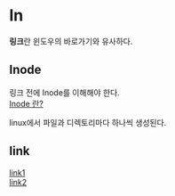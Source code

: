 

# ln  

**링크**란 윈도우의 바로가기와 유사하다.  

## Inode  

링크 전에 Inode를 이해해야 한다.  
[Inode 란?](https://blog.naver.com/bbaroo27/100183681724)  

linux에서 파일과 디렉토리마다 하나씩 생성된다.  

## link  
[link1](https://www.leafcats.com/141)  
[link2](https://blog.naver.com/bbaroo27/100183904833)  

